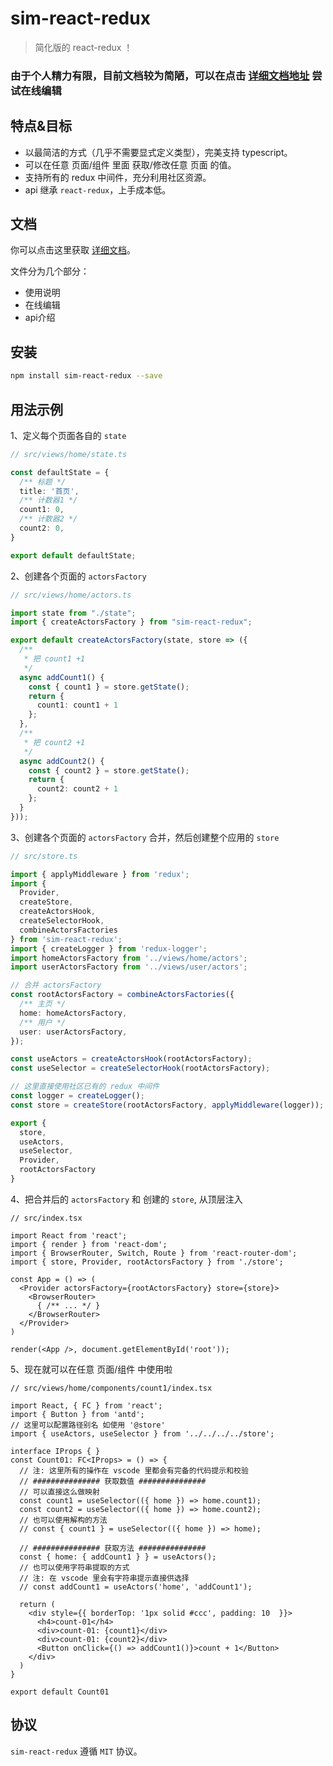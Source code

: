 # sim-react-redux
> 简化版的 react-redux ！

### 由于个人精力有限，目前文档较为简陋，可以在点击 [详细文档地址](https://hannq.github.io/sim-react-redux/) 尝试在线编辑

## 特点&目标

+ 以最简洁的方式（几乎不需要显式定义类型），完美支持 typescript。
+ 可以在任意 页面/组件 里面 获取/修改任意 页面 的值。
+ 支持所有的 redux 中间件，充分利用社区资源。
+ api 继承 `react-redux`，上手成本低。

## 文档

你可以点击这里获取 [详细文档](https://hannq.github.io/sim-react-redux/)。

文件分为几个部分：

+ 使用说明
+ 在线编辑
+ api介绍

## 安装

```bash
npm install sim-react-redux --save
```

## 用法示例

1、定义每个页面各自的 `state`

```typescript
// src/views/home/state.ts

const defaultState = {
  /** 标题 */
  title: '首页',
  /** 计数器1 */
  count1: 0,
  /** 计数器2 */
  count2: 0,
}

export default defaultState;
```

2、创建各个页面的 `actorsFactory`

```typescript
// src/views/home/actors.ts

import state from "./state";
import { createActorsFactory } from "sim-react-redux";

export default createActorsFactory(state, store => ({
  /**
   * 把 count1 +1
   */
  async addCount1() {
    const { count1 } = store.getState();
    return {
      count1: count1 + 1
    };
  },
  /**
   * 把 count2 +1
   */
  async addCount2() {
    const { count2 } = store.getState();
    return {
      count2: count2 + 1
    };
  }
}));
```

3、创建各个页面的 `actorsFactory` 合并，然后创建整个应用的 `store`

```typescript
// src/store.ts

import { applyMiddleware } from 'redux';
import {
  Provider,
  createStore,
  createActorsHook,
  createSelectorHook,
  combineActorsFactories
} from 'sim-react-redux';
import { createLogger } from 'redux-logger';
import homeActorsFactory from '../views/home/actors';
import userActorsFactory from '../views/user/actors';

// 合并 actorsFactory
const rootActorsFactory = combineActorsFactories({
  /** 主页 */
  home: homeActorsFactory,
  /** 用户 */
  user: userActorsFactory,
});

const useActors = createActorsHook(rootActorsFactory);
const useSelector = createSelectorHook(rootActorsFactory);

// 这里直接使用社区已有的 redux 中间件
const logger = createLogger();
const store = createStore(rootActorsFactory, applyMiddleware(logger));

export {
  store,
  useActors,
  useSelector,
  Provider,
  rootActorsFactory
}
```

4、把合并后的 `actorsFactory` 和 创建的 `store`, 从顶层注入

```tsx
// src/index.tsx

import React from 'react';
import { render } from 'react-dom';
import { BrowserRouter, Switch, Route } from 'react-router-dom';
import { store, Provider, rootActorsFactory } from './store';

const App = () => (
  <Provider actorsFactory={rootActorsFactory} store={store}>
    <BrowserRouter>
      { /** ... */ }
    </BrowserRouter>
  </Provider>
)

render(<App />, document.getElementById('root'));
```

5、现在就可以在任意 页面/组件 中使用啦

```tsx
// src/views/home/components/count1/index.tsx

import React, { FC } from 'react';
import { Button } from 'antd';
// 这里可以配置路径别名 如使用 '@store'
import { useActors, useSelector } from '../../../../store';

interface IProps { }
const Count01: FC<IProps> = () => {
  // 注: 这里所有的操作在 vscode 里都会有完备的代码提示和校验
  // ############### 获取数值 ###############
  // 可以直接这么做映射
  const count1 = useSelector(({ home }) => home.count1);
  const count2 = useSelector(({ home }) => home.count2);
  // 也可以使用解构的方法
  // const { count1 } = useSelector(({ home }) => home);

  // ############### 获取方法 ###############
  const { home: { addCount1 } } = useActors();
  // 也可以使用字符串提取的方式
  // 注: 在 vscode 里会有字符串提示直接供选择
  // const addCount1 = useActors('home', 'addCount1');

  return (
    <div style={{ borderTop: '1px solid #ccc', padding: 10  }}>
      <h4>count-01</h4>
      <div>count-01: {count1}</div>
      <div>count-01: {count2}</div>
      <Button onClick={() => addCount1()}>count + 1</Button>
    </div>
  )
}

export default Count01
```

## 协议

`sim-react-redux` 遵循 `MIT` 协议。
